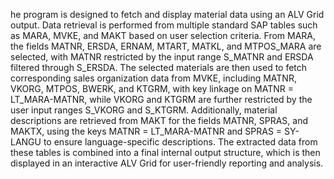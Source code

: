 he program is designed to fetch and display material data using an ALV Grid output. Data retrieval is performed from multiple standard SAP tables such as MARA, MVKE, and MAKT based on user selection criteria. From MARA, the fields MATNR, ERSDA, ERNAM, MTART, MATKL, and MTPOS_MARA are selected, with MATNR restricted by the input range S_MATNR and ERSDA filtered through S_ERSDA. The selected materials are then used to fetch corresponding sales organization data from MVKE, including MATNR, VKORG, MTPOS, BWERK, and KTGRM, with key linkage on MATNR = LT_MARA-MATNR, while VKORG and KTGRM are further restricted by the user input ranges S_VKORG and S_KTGRM. Additionally, material descriptions are retrieved from MAKT for the fields MATNR, SPRAS, and MAKTX, using the keys MATNR = LT_MARA-MATNR and SPRAS = SY-LANGU to ensure language-specific descriptions. The extracted data from these tables is combined into a final internal output structure, which is then displayed in an interactive ALV Grid for user-friendly reporting and analysis.
